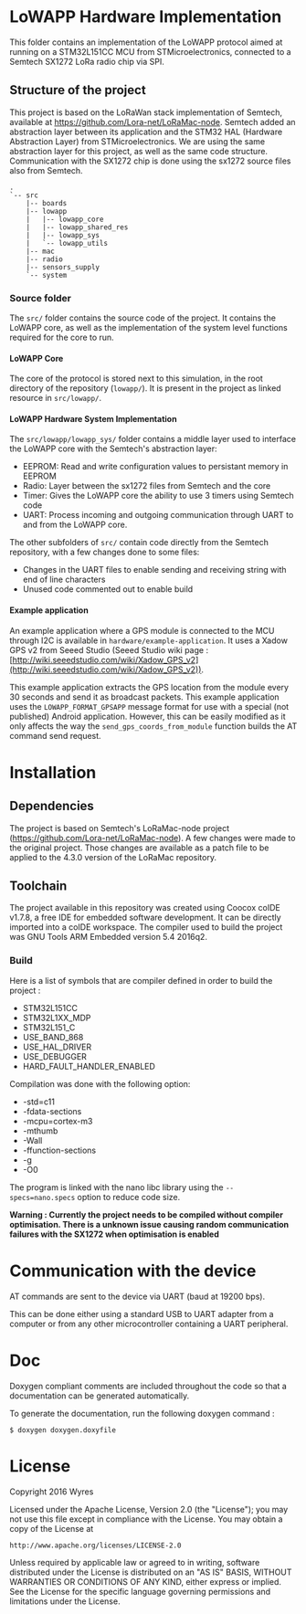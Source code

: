# LoWAPP Hardware Implementation

This folder contains an implementation of the LoWAPP protocol aimed at running on a STM32L151CC MCU from STMicroelectronics, connected to a Semtech SX1272 LoRa radio chip via SPI.

## Structure of the project

This project is based on the LoRaWan stack implementation of Semtech, available at https://github.com/Lora-net/LoRaMac-node. Semtech added an abstraction layer between its application and the STM32 HAL (Hardware Abstraction Layer) from STMicroelectronics. We are using the same abstraction layer for this project, as well as the same code structure. Communication with the SX1272 chip is done using the sx1272 source files also from Semtech.
```
.
`-- src
    |-- boards
    |-- lowapp
    |   |-- lowapp_core
    |   |-- lowapp_shared_res
    |   |-- lowapp_sys
    |   `-- lowapp_utils
    |-- mac
    |-- radio
    |-- sensors_supply
    `-- system
```

### Source folder

The `src/` folder contains the source code of the project. It contains the LoWAPP core, as well as the implementation of the system level functions required for the core to run.

#### LoWAPP Core

The core of the protocol is stored next to this simulation, in the root directory of the repository (`lowapp/`). It is present in the project as linked resource in `src/lowapp/`.

#### LoWAPP Hardware System Implementation

The `src/lowapp/lowapp_sys/` folder contains a middle layer used to interface the LoWAPP core with the Semtech's abstraction layer:
* EEPROM: Read and write configuration values to persistant memory in EEPROM
* Radio: Layer between the sx1272 files from Semtech and the core
* Timer: Gives the LoWAPP core the ability to use 3 timers using Semtech code
* UART: Process incoming and outgoing communication through UART to and from the LoWAPP core.

The other subfolders of `src/` contain code directly from the Semtech repository, with a few changes done to some files:
* Changes in the UART files to enable sending and receiving string with end of line characters
* Unused code commented out to enable build

#### Example application

An example application where a GPS module is connected to the MCU through I2C is available in `hardware/example-application`. It uses a Xadow GPS v2 from Seeed Studio (Seeed Studio wiki page : [http://wiki.seeedstudio.com/wiki/Xadow_GPS_v2](http://wiki.seeedstudio.com/wiki/Xadow_GPS_v2)).

This example application extracts the GPS location from the module every 30 seconds and send it as broadcast packets. This example application uses the `LOWAPP_FORMAT_GPSAPP` message format for use with a special (not published) Android application. However, this can be easily modified as it only affects the way the `send_gps_coords_from_module` function builds the AT command send request.

# Installation

## Dependencies

The project is based on Semtech's LoRaMac-node project (https://github.com/Lora-net/LoRaMac-node). A few changes were made to the original project. Those changes are available as a patch file to be applied to the 4.3.0 version of the LoRaMac repository.

## Toolchain

The project available in this repository was created using Coocox coIDE v1.7.8, a free IDE for embedded software development. It can be directly imported into a coIDE workspace. The compiler used to build the project was GNU Tools ARM Embedded version 5.4 2016q2.

### Build

Here is a list of symbols that are compiler defined in order to build the project :
* STM32L151CC
* STM32L1XX_MDP
* STM32L151_C
* USE_BAND_868
* USE_HAL_DRIVER
* USE_DEBUGGER
* HARD_FAULT_HANDLER_ENABLED

Compilation was done with the following option:
* -std=c11
* -fdata-sections
* -mcpu=cortex-m3
* -mthumb
* -Wall
* -ffunction-sections
* -g
* -O0

The program is linked with the nano libc library using the `--specs=nano.specs` option to reduce code size.

**Warning : Currently the project needs to be compiled without compiler optimisation. There is a unknown issue causing random communication failures with the SX1272 when optimisation is enabled**

# Communication with the device

AT commands are sent to the device via UART (baud at 19200 bps). 

This can be done either using a standard USB to UART adapter from a computer or from any other microcontroller containing a UART peripheral.

# Doc

Doxygen compliant comments are included throughout the code so that a documentation can be generated automatically.

To generate the documentation, run the following doxygen command :

```
$ doxygen doxygen.doxyfile
```

# License

Copyright 2016 Wyres

Licensed under the Apache License, Version 2.0 (the "License");
you may not use this file except in compliance with the License.
You may obtain a copy of the License at

    http://www.apache.org/licenses/LICENSE-2.0

Unless required by applicable law or agreed to in writing, software
distributed under the License is distributed on an "AS IS" BASIS,
WITHOUT WARRANTIES OR CONDITIONS OF ANY KIND, either express or implied.
See the License for the specific language governing permissions and
limitations under the License.
